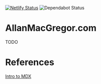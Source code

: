 [![Netlify Status](https://api.netlify.com/api/v1/badges/e527d1b1-443e-4343-bd72-175d3f40dce0/deploy-status)](https://app.netlify.com/sites/allanmacgregor/deploys)
![Dependabot Status](https://badgen.net/dependabot/amacgregor/allanmacgregor/?icon=dependabot)
# AllanMacGregor.com

TODO

# References

[Intro to MDX](https://alligator.io/gatsbyjs/mdx-in-gatsby/)